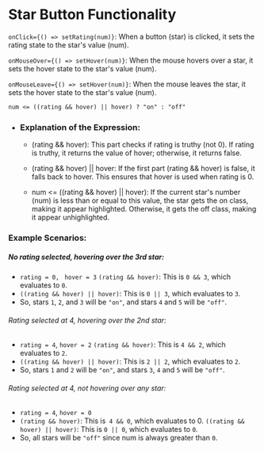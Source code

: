 # Star Button Functionality

`onClick={() => setRating(num)}`: When a button (star) is clicked, it sets the rating state to the star's value (num).

`onMouseOver={() => setHover(num)}`: When the mouse hovers over a star, it sets the hover state to the star's value (num).

`onMouseLeave={() => setHover(num)}`: When the mouse leaves the star, it sets the hover state to the star's value (num).

```markdown
num <= ((rating && hover) || hover) ? "on" : "off"
```

- ### Explanation of the Expression:

  - (rating && hover): This part checks if rating is truthy (not 0). If rating is truthy, it returns the value of hover; otherwise, it returns false.

  - (rating && hover) || hover: If the first part (rating && hover) is false, it falls back to hover. This ensures that hover is used when rating is 0.

  - num <= ((rating && hover) || hover): If the current star's number (num) is less than or equal to this value, the star gets the on class, making it appear highlighted. Otherwise, it gets the off class, making it appear unhighlighted.

### Example Scenarios:

##### No rating selected, hovering over the 3rd star:

- `rating = 0, ` `hover = 3`
  `(rating && hover)`: This is `0 && 3`, which evaluates to `0`.
- `((rating && hover) || hover)`: This is `0 || 3`, which evaluates to `3`.
- So, stars `1`, `2`, and `3` will be `"on"`, and stars `4` and `5` will be `"off"`.

###### Rating selected at 4, hovering over the 2nd star:

- `rating = 4`, `hover = 2`
`(rating && hover)`: This is `4 && 2`, which evaluates to `2`.
- `((rating && hover) || hover)`: This is `2 || 2`, which evaluates to `2`.
- So, stars `1` and `2` will be `"on"`, and stars `3`, `4` and `5` will be `"off"`.

###### Rating selected at 4, not hovering over any star:

- `rating = 4`, `hover = 0`
- `(rating && hover)`: This is` 4 && 0`, which evaluates to 0.
`((rating && hover) || hover)`: This is `0 || 0`, which evaluates to `0`.
- So, all stars will be `"off"` since num is always greater than `0`.

